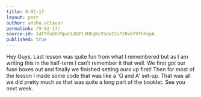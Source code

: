 ```yaml
---
title: 9-02-17
layout: post
author: anshu.attavar
permalink: /9-02-17/
source-id: 14f9foGHJ9poGLKGPLXHEqKcXSde23iPZ0v6fVfhfepA
published: true
---
```

Hey Guys. Last lesson was quite fun from what I remembered but as I am writing this in the half-term I can't remember it that well. We first got our fuse boxes out and finally we finished setting ours up first! Then for most of the lesson I made some code that was like a 'Q and A' set-up. That was all we did pretty much as that was quite a long part of the booklet. See you next week.

